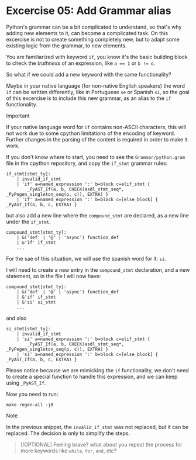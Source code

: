 # Excercise 05: Add Grammar alias

Python's grammar can be a bit complicated to understand,
so that's why adding new elements to it, can become a complicated task.
On this excercise is not to create something completely new, but to adapt some
existing logic from the grammar, to new elements.

You are familiarized with keyword `if`, you know it's the basic building block
to check the *truthness* of an expression, like `a == 1` or `b != d`.

So what if we could add a new keyword with the same functionality?

Maybe in your native language (for non-native English speakers) the word `if`
can be written differently, like in Portuguese `se` or Spanish `si`,
so the goal of this excercise is to include this new grammar, as an alias to
the `if` functionality.

> [!IMPORTANT]
> If your native language word for `if` contains non-ASCII characters, this
> will not work due to some cpython limitations of the encoding of keyword.
> Further changes in the parsing of the content is required in order to make it
> work.

If you don't know where to start, you need to see the `Grammar/python.gram`
file in the cpython repository, and copy the `if_stmt` grammar rules:

```
if_stmt[stmt_ty]:
    | invalid_if_stmt
    | 'if' a=named_expression ':' b=block c=elif_stmt {
        _PyAST_If(a, b, CHECK(asdl_stmt_seq*, _PyPegen_singleton_seq(p, c)), EXTRA) }
    | 'if' a=named_expression ':' b=block c=[else_block] { _PyAST_If(a, b, c, EXTRA) }
```
but also add a new line where the `compound_stmt` are declared, as a new line
under the `if_stmt`.
```
compound_stmt[stmt_ty]:
    | &('def' | '@' | 'async') function_def
    | &'if' if_stmt
    ...
```

For the sae of this situation, we will use the spanish word for it: `si`.

I will need to create a new entry in the `compound_stmt` declaration,
and a new statement, so in the file I will now have:


```
compound_stmt[stmt_ty]:
    | &('def' | '@' | 'async') function_def
    | &'if' if_stmt
    | &'si' si_stmt
    ...
```
and also
```
si_stmt[stmt_ty]:
    | invalid_if_stmt
    | 'si' a=named_expression ':' b=block c=elif_stmt {
        _PyAST_If(a, b, CHECK(asdl_stmt_seq*, _PyPegen_singleton_seq(p, c)), EXTRA) }
    | 'si' a=named_expression ':' b=block c=[else_block] { _PyAST_If(a, b, c, EXTRA) }
```

Please notice because we are mimicking the `if` functionality, we don't need to
create a special function to handle this expression, and we can keep using
`_PyAST_If`.

Now you need to run:
```
make regen-all -j8
```

> [!NOTE]
> In the previous snippet, the `invalid_if_stmt` was not replaced, but it can
> be replaced. The decision is only to simplify the steps.

> [!OPTIONAL]
> Feeling brave? what about you repeat the process for more keywords like
`while`, `for`, `and`, etc?

